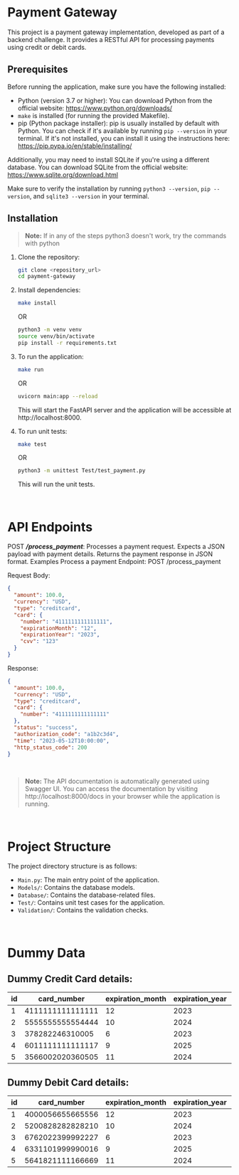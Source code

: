 # Payment Gateway

This project is a payment gateway implementation, developed as part of a backend challenge. It provides a RESTful API for processing payments using credit or debit cards.

## Prerequisites

Before running the application, make sure you have the following installed:

- Python (version 3.7 or higher): You can download Python from the official website: https://www.python.org/downloads/
- `make` is installed (for running the provided Makefile).
- pip (Python package installer): pip is usually installed by default with Python. You can check if it's available by running `pip --version` in your terminal. If it's not installed, you can install it using the instructions here: https://pip.pypa.io/en/stable/installing/

Additionally, you may need to install SQLite if you're using a different database. You can download SQLite from the official website: https://www.sqlite.org/download.html

Make sure to verify the installation by running `python3 --version`, `pip --version`, and `sqlite3 --version` in your terminal.


## Installation
> **Note:** If in any of the steps python3 doesn't work, try the commands with python

1. Clone the repository:

   ```bash
   git clone <repository_url>
   cd payment-gateway
   ```

2. Install dependencies:
    ```bash
    make install
    ```
    OR
    ```bash
    python3 -m venv venv
	source venv/bin/activate
    pip install -r requirements.txt
    ```

3. To run the application:
    ```bash
    make run
    ```
    OR
    ```bash
    uvicorn main:app --reload
    ```
    This will start the FastAPI server and the application will be accessible at http://localhost:8000.

4. To run unit tests:
    ```bash
    make test
    ```
    OR 
    ```bash
    python3 -m unittest Test/test_payment.py
    ```
    This will run the unit tests.

<br>

# API Endpoints
POST ***/process_payment***: Processes a payment request. Expects a JSON payload with payment details. Returns the payment response in JSON format.
Examples
Process a payment
Endpoint: POST /process_payment

Request Body:
```json
{
  "amount": 100.0,
  "currency": "USD",
  "type": "creditcard",
  "card": {
    "number": "4111111111111111",
    "expirationMonth": "12",
    "expirationYear": "2023",
    "cvv": "123"
  }
}
```

Response:
```json
{
  "amount": 100.0,
  "currency": "USD",
  "type": "creditcard",
  "card": {
    "number": "4111111111111111"
  },
  "status": "success",
  "authorization_code": "a1b2c3d4",
  "time": "2023-05-12T10:00:00",
  "http_status_code": 200
}
```
<br>

> **Note:** The API documentation is automatically generated using Swagger UI. You can access the documentation by visiting http://localhost:8000/docs in your browser while the application is running.

<br>

# Project Structure
The project directory structure is as follows:

- `Main.py`: The main entry point of the application.
- `Models/`: Contains the database models.
- `Database/`: Contains the database-related files.
- `Test/`: Contains unit test cases for the application.
- `Validation/`: Contains the validation checks.

<br>

# Dummy Data
## Dummy Credit Card details:
|id|card_number|expiration_month|expiration_year|cvv|balance|
|--|-----------|----------------|---------------|---|-------|
|1|4111111111111111|12|2023|123|600.0|
|2|5555555555554444|10|2024|456|500.0|
|3|378282246310005|6|2023|789|1500.0|
|4|6011111111111117|9|2025|321|2000.0|
|5|3566002020360505|11|2024|654|800.0|


## Dummy Debit Card details:
|id|card_number|expiration_month|expiration_year|cvv|balance|
|--|-----------|----------------|---------------|---|-------|
|1|4000056655665556|12|2023|123|700.0|
|2|5200828282828210|10|2024|456|1500.0|
|3|6762022399992227|6|2023|789|3000.0|
|4|6331101999990016|9|2025|321|1000.0|
|5|5641821111166669|11|2024|654|2500.0|


